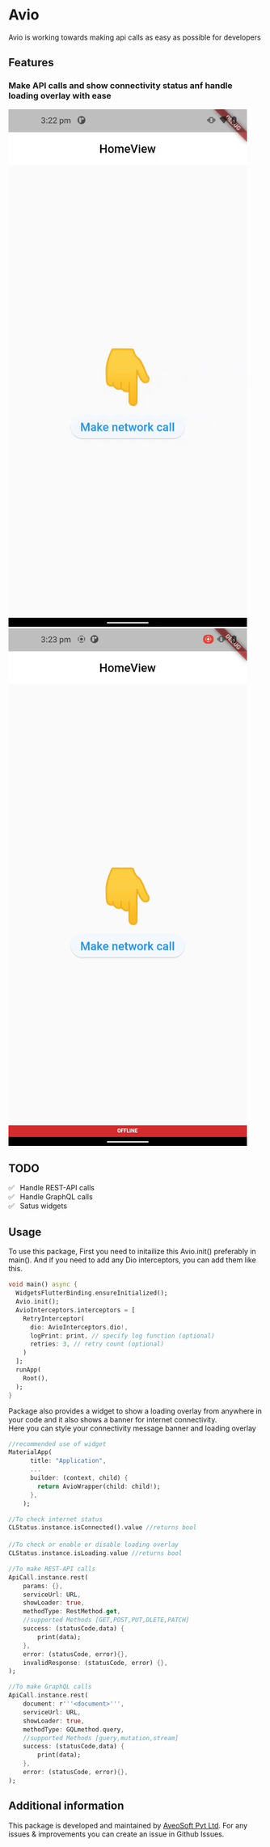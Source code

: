 <!-- 
This README describes the package. If you publish this package to pub.dev,
this README's contents appear on the landing page for your package.

For information about how to write a good package README, see the guide for
[writing package pages](https://dart.dev/guides/libraries/writing-package-pages). 

For general information about developing packages, see the Dart guide for
[creating packages](https://dart.dev/guides/libraries/create-library-packages)
and the Flutter guide for
[developing packages and plugins](https://flutter.dev/developing-packages). 
-->
# Avio

Avio is working towards making api calls as easy as possible for developers

## Features

### Make API calls and show connectivity status anf handle loading overlay with ease

![API call loader](rest.gif)
![Connectivity banner](connection.gif)

## TODO

✅ &ensp;Handle REST-API calls  
✅ &ensp;Handle GraphQL calls  
✅ &ensp;Satus widgets  
## Usage

To use this package, First you need to initailize this Avio.init() preferably in main(). And if you need to add any Dio interceptors, you can add them like this.

```dart
void main() async {
  WidgetsFlutterBinding.ensureInitialized();
  Avio.init();
  AvioInterceptors.interceptors = [
    RetryInterceptor(
      dio: AvioInterceptors.dio!,
      logPrint: print, // specify log function (optional)
      retries: 3, // retry count (optional)
    )
  ];
  runApp(
    Root(),
  );
}
```

Package also provides a widget to show a loading overlay from anywhere in your code and it also shows a banner for internet connectivity.  
Here you can style your connectivity message banner and loading overlay

```dart
//recommended use of widget
MaterialApp(
      title: "Application",
      ...
      builder: (context, child) {
        return AvioWrapper(child: child!);
      },
    );
```

```dart
//To check internet status
CLStatus.instance.isConnected().value //returns bool

//To check or enable or disable loading overlay
CLStatus.instance.isLoading.value //returns bool
```

```dart
//To make REST-API calls
ApiCall.instance.rest(
    params: {},
    serviceUrl: URL,
    showLoader: true,
    methodType: RestMethod.get, 
    //supported Methods [GET,POST,PUT,DLETE,PATCH]
    success: (statusCode,data) {
        print(data);
    },
    error: (statusCode, error){},
    invalidResponse: (statusCode, error) {},
);
```

```dart
//To make GraphQL calls
ApiCall.instance.rest(
    document: r'''<document>''',
    serviceUrl: URL,
    showLoader: true,
    methodType: GQLmethod.query, 
    //supported Methods [guery,mutation,stream]
    success: (statusCode,data) {
        print(data);
    },
    error: (statusCode, error){},
);
```

## Additional information

This package is developed and maintained by [AveoSoft Pvt Ltd](https://aveosoft.com/).
For any issues & improvements you can create an issue in Github Issues.
